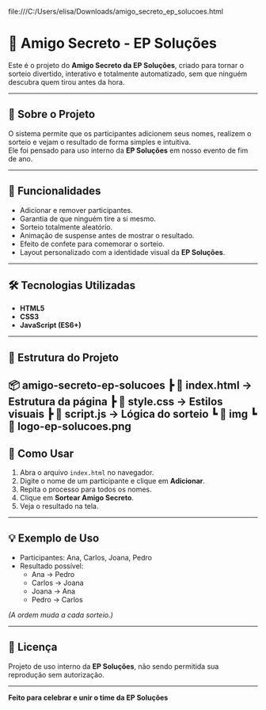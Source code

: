 file:///C:/Users/elisa/Downloads/amigo_secreto_ep_solucoes.html
# 🎁 Amigo Secreto - EP Soluções

Este é o projeto do **Amigo Secreto da EP Soluções**, criado para tornar o sorteio divertido, interativo e totalmente automatizado, sem que ninguém descubra quem tirou antes da hora.

---

## 📌 Sobre o Projeto
O sistema permite que os participantes adicionem seus nomes, realizem o sorteio e vejam o resultado de forma simples e intuitiva.  
Ele foi pensado para uso interno da **EP Soluções** em nosso evento de fim de ano.

---

## 🚀 Funcionalidades
- Adicionar e remover participantes.
- Garantia de que ninguém tire a si mesmo.
- Sorteio totalmente aleatório.
- Animação de suspense antes de mostrar o resultado.
- Efeito de confete para comemorar o sorteio.
- Layout personalizado com a identidade visual da **EP Soluções**.

---

## 🛠 Tecnologias Utilizadas
- **HTML5**
- **CSS3**
- **JavaScript (ES6+)**

---

## 📂 Estrutura do Projeto
📦 amigo-secreto-ep-solucoes
┣ 📜 index.html → Estrutura da página
┣ 📜 style.css → Estilos visuais
┣ 📜 script.js → Lógica do sorteio
┗ 📂 img
┗ 📜 logo-ep-solucoes.png
---

## 📖 Como Usar
1. Abra o arquivo `index.html` no navegador.
2. Digite o nome de um participante e clique em **Adicionar**.
3. Repita o processo para todos os nomes.
4. Clique em **Sortear Amigo Secreto**.
5. Veja o resultado na tela.

---

## 💡 Exemplo de Uso
- Participantes: Ana, Carlos, Joana, Pedro  
- Resultado possível:  
  - Ana → Pedro  
  - Carlos → Joana  
  - Joana → Ana  
  - Pedro → Carlos  

*(A ordem muda a cada sorteio.)*

---

## 📜 Licença
Projeto de uso interno da **EP Soluções**, não sendo permitida sua reprodução sem autorização.

---

 **Feito para celebrar e unir o time da EP Soluções**
